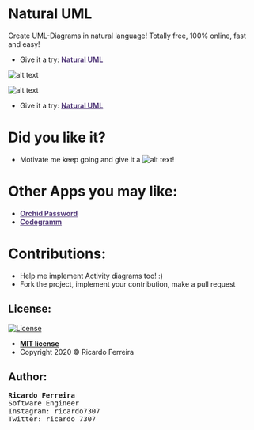 # Natural UML 
Create UML-Diagrams in natural language! Totally free, 100% online, fast and easy!
 - Give it a try: <a href="https://treslines.github.io/" target="_blank" style="color: #563D7C;"><b> Natural UML</b></a> 
 
 ![alt text](https://github.com/treslines/treslines.github.io/blob/master/assets/cla.PNG "Home")
 
 ![alt text](https://github.com/treslines/treslines.github.io/blob/master/assets/use.PNG "Home")
 
 - Give it a try: <a href="https://treslines.github.io/" target="_blank" style="color: #563D7C;"><b> Natural UML</b></a> 

# Did you like it?
 - Motivate me keep going and give it a ![alt text](https://github.com/treslines/treslines.github.io/blob/master/assets/star.png "Star")!

# Other Apps you may like:
- <a href="https://play.google.com/store/apps/details?id=com.softsuit.orchid" target="_blank" style="color: #563D7C;"><b> Orchid Password</b></a> 
- <a href="http://codegramm.herokuapp.com/index.html" target="_blank" style="color: #563D7C;"><b> Codegramm</b></a>

# Contributions:
  - Help me implement Activity diagrams too! :)
  - Fork the project, implement your contribution, make a pull request
  
## License:
[![License](http://img.shields.io/:license-mit-blue.svg?style=flat-square)](http://badges.mit-license.org)
- **[MIT license](http://opensource.org/licenses/mit-license.php)**
- Copyright 2020 © Ricardo Ferreira

## Author:
<pre>
<b>Ricardo Ferreira</b>
Software Engineer
Instagram: ricardo7307
Twitter: ricardo_7307
</pre>
